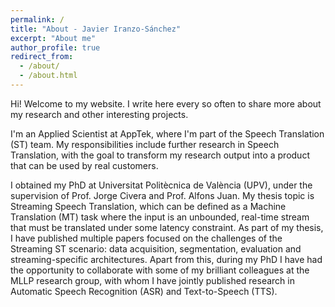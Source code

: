 ```yaml
---
permalink: /
title: "About - Javier Iranzo-Sánchez"
excerpt: "About me"
author_profile: true
redirect_from: 
  - /about/
  - /about.html
---
```


Hi! Welcome to my website. I write here every so often to share more about my research and other interesting projects.

I'm an Applied Scientist at AppTek, where I'm part of the Speech Translation (ST) team. My responsibilities include further research in Speech Translation, with the goal to
transform my research output into a product that can be used by real customers.

I obtained my PhD at Universitat Politècnica de València (UPV), under the supervision of Prof. Jorge Civera and Prof. Alfons Juan. My thesis topic is Streaming Speech Translation, which can be defined as a Machine Translation (MT) task where the input is an unbounded, real-time stream that must be translated under some latency constraint. As part of my thesis, I have published multiple papers focused on the challenges of the Streaming ST scenario: data acquisition, segmentation, evaluation and streaming-specific architectures.
Apart from this, during my PhD I have had the opportunity to collaborate with some of my brilliant colleagues at the MLLP research group, with whom I have jointly published research in Automatic Speech Recognition (ASR) and Text-to-Speech (TTS). 


